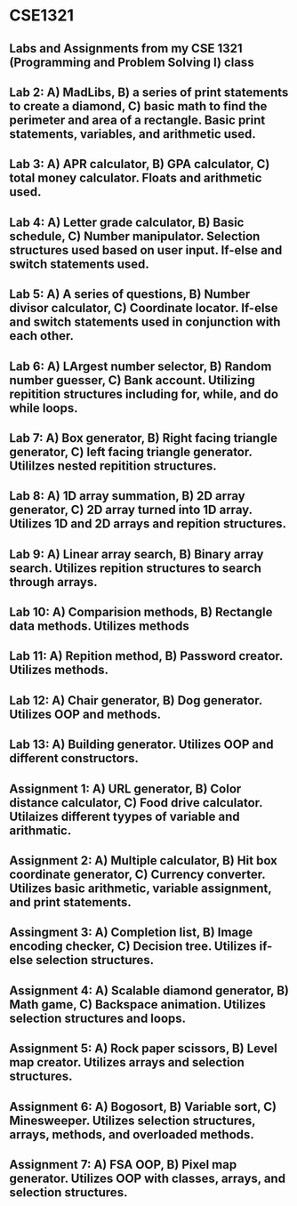 # CSE1321
## Labs and Assignments from my CSE 1321 (Programming and Problem Solving I) class
## Lab 2: A) MadLibs, B) a series of print statements to create a diamond, C) basic math to find the perimeter and area of a rectangle. Basic print statements, variables, and arithmetic used.
## Lab 3: A) APR calculator, B) GPA calculator, C) total money calculator. Floats and arithmetic used.
## Lab 4: A) Letter grade calculator, B) Basic schedule, C) Number manipulator. Selection structures used based on user input. If-else and switch statements used.
## Lab 5: A) A series of questions, B) Number divisor calculator, C) Coordinate locator. If-else and switch statements used in conjunction with each other.
## Lab 6: A) LArgest number selector, B) Random number guesser, C) Bank account. Utilizing repitition structures including for, while, and do while loops.
## Lab 7: A) Box generator, B) Right facing triangle generator, C) left facing triangle generator. Utililzes nested repitition structures.
## Lab 8: A) 1D array summation, B) 2D array generator, C) 2D array turned into 1D array. Utilizes 1D and 2D arrays and repition structures.
## Lab 9: A) Linear array search, B) Binary array search. Utilizes repition structures to search through arrays.
## Lab 10: A) Comparision methods, B) Rectangle data methods. Utilizes methods 
## Lab 11: A) Repition method, B) Password creator. Utilizes methods.
## Lab 12: A) Chair generator, B) Dog generator. Utilizes OOP and methods.
## Lab 13: A) Building generator. Utilizes OOP and different constructors.

## Assignment 1: A) URL generator, B) Color distance calculator, C) Food drive calculator. Utilaizes different tyypes of variable and arithmatic.
## Assignment 2: A) Multiple calculator, B) Hit box coordinate generator, C) Currency converter. Utilizes basic arithmetic, variable assignment, and print statements.
## Assingment 3: A) Completion list, B) Image encoding checker, C) Decision tree. Utilizes if-else selection structures.
## Assignment 4: A) Scalable diamond generator, B) Math game, C) Backspace animation. Utilizes selection structures and loops.
## Assignment 5: A) Rock paper scissors, B) Level map creator. Utilizes arrays and selection structures.
## Assignment 6: A) Bogosort, B) Variable sort, C) Minesweeper. Utilizes selection structures, arrays, methods, and overloaded methods.
## Assignment 7: A) FSA OOP, B) Pixel map generator. Utilizes OOP with classes, arrays, and selection structures.
